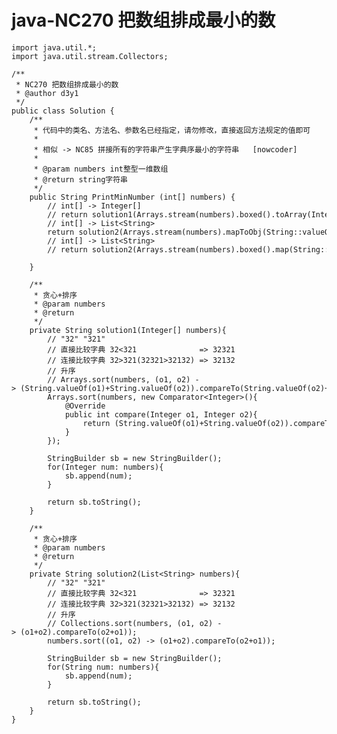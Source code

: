 # java-NC270 把数组排成最小的数


    import java.util.*;
    import java.util.stream.Collectors;
    
    /**
     * NC270 把数组排成最小的数
     * @author d3y1
     */
    public class Solution {
        /**
         * 代码中的类名、方法名、参数名已经指定，请勿修改，直接返回方法规定的值即可
         *
         * 相似 -> NC85 拼接所有的字符串产生字典序最小的字符串   [nowcoder]
         *
         * @param numbers int整型一维数组
         * @return string字符串
         */
        public String PrintMinNumber (int[] numbers) {
            // int[] -> Integer[]
            // return solution1(Arrays.stream(numbers).boxed().toArray(Integer[]::new));
            // int[] -> List<String>
            return solution2(Arrays.stream(numbers).mapToObj(String::valueOf).collect(Collectors.toList()));
            // int[] -> List<String>
            // return solution2(Arrays.stream(numbers).boxed().map(String::valueOf).collect(Collectors.toList()));
    
        }
    
        /**
         * 贪心+排序
         * @param numbers
         * @return
         */
        private String solution1(Integer[] numbers){
            // "32" "321"
            // 直接比较字典 32<321              => 32321
            // 连接比较字典 32>321(32321>32132) => 32132
            // 升序
            // Arrays.sort(numbers, (o1, o2) -> (String.valueOf(o1)+String.valueOf(o2)).compareTo(String.valueOf(o2)+String.valueOf(o1)));
            Arrays.sort(numbers, new Comparator<Integer>(){
                @Override
                public int compare(Integer o1, Integer o2){
                    return (String.valueOf(o1)+String.valueOf(o2)).compareTo(String.valueOf(o2)+String.valueOf(o1));
                }
            });
    
            StringBuilder sb = new StringBuilder();
            for(Integer num: numbers){
                sb.append(num);
            }
    
            return sb.toString();
        }
    
        /**
         * 贪心+排序
         * @param numbers
         * @return
         */
        private String solution2(List<String> numbers){
            // "32" "321"
            // 直接比较字典 32<321              => 32321
            // 连接比较字典 32>321(32321>32132) => 32132
            // 升序
            // Collections.sort(numbers, (o1, o2) -> (o1+o2).compareTo(o2+o1));
            numbers.sort((o1, o2) -> (o1+o2).compareTo(o2+o1));
    
            StringBuilder sb = new StringBuilder();
            for(String num: numbers){
                sb.append(num);
            }
    
            return sb.toString();
        }
    }

  


